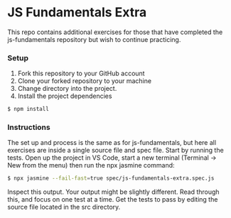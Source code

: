 # JS Fundamentals Extra

This repo contains additional exercises for those that have completed the js-fundamentals repository but wish to continue practicing. 

### Setup

1. Fork this repository to your GitHub account
2. Clone your forked repository to your machine
3. Change directory into the project.
4. Install the project dependencies

```sh
$ npm install
```

### Instructions
The set up and process is the same as for js-fundamentals, but here all exercises are inside a single source file and spec file. Start by running the tests. Open up the project in VS Code, start a new terminal (Terminal -> New from the menu) then run the npx jasmine command:

```sh
$ npx jasmine --fail-fast=true spec/js-fundamentals-extra.spec.js
```

Inspect this output. Your output might be slightly different. Read through this, and focus on one test at a time. Get the tests to pass by editing the source file located in the src directory.